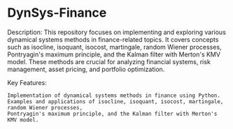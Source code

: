 # DynSys-Finance

Description:
This repository focuses on implementing and exploring various dynamical systems methods in finance-related topics. It covers concepts such as isocline, isoquant, isocost, martingale, random Wiener processes, Pontryagin's maximum principle, and the Kalman filter with Merton's KMV model. These methods are crucial for analyzing financial systems, risk management, asset pricing, and portfolio optimization.

Key Features:

    Implementation of dynamical systems methods in finance using Python.
    Examples and applications of isocline, isoquant, isocost, martingale, random Wiener processes, 
    Pontryagin's maximum principle, and the Kalman filter with Merton's KMV model.

